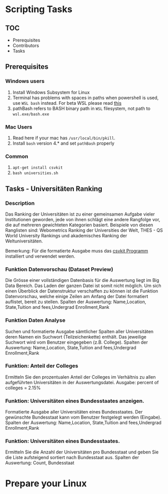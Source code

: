 # Scripting Tasks

## TOC

* Prerequisites
* Contributors
* Tasks  

## Prerequisites

### Windows users

1. Install Windows Subsystem for Linux
2. Terminal has problems with spaces in paths when powershell is used, use `WSL bash` instead. For beta WSL please read [this](https://github.com/rogalmic/vscode-bash-debug/issues/93)
3. pathBash refers to BASH binary path in `WSL` filesystem, not path to `wsl.exe/bash.exe`

### Mac Users

1. Read here if your mac has `/usr/local/bin/pkill`.
2. Install `bash` version 4.* and set `pathBash` properly

### Common

1. `apt-get install csvkit`
2. `bash universities.sh`

## Tasks - Universitäten Ranking

### Description

Das Ranking der Universitäten ist zu einer gemeinsamen Aufgabe vieler Institutionen geworden, jede
von ihnen schlägt eine andere Rangfolge vor, die auf mehreren gewichteten Kategorien basiert.
Beispiele von diesen Ranglisten sind: Webometrics Ranking der Universities der Welt, THES - QS
World University Rankings und akademisches Ranking der Weltuniversitäten.  

Bemerkung: Für die formatierte Ausgabe muss das [csvkit Programm](https://csvkit.readthedocs.io) installiert und verwendet
werden.

### Funktion Datenvorschau (Dataset Preview)

Die Grösse einer vollständigen Datenbasis für die Auswertung liegt im Big Data Bereich. Das Laden
der ganzen Datei ist somit nicht möglich. Um sich einen Überblick der Datenstruktur verschaffen zu
können ist die Funktion Datenvorschau, welche einige Zeilen am Anfang der Datei formatiert
auflistet, bereit zu stellen.
Spalten der Auswertung: Name,Location, State,Tuition and fees,Undergrad Enrollment,Rank

### Funktion Daten Analyse

Suchen und formatierte Ausgabe sämtlicher Spalten aller Universitäten deren Namen ein Suchwort
(Teilzeichenkette) enthält. Das jeweilige Suchwort wird vom Benutzer eingegeben (z.B. College).
Spalten der Auswertung: Name,Location, State,Tuition and fees,Undergrad Enrollment,Rank

### Funktion: Anteil der Colleges

Ermitteln Sie den prozentualen Anteil der Colleges im Verhältnis zu allen aufgeführten Universitäten
in der Auswertungsdatei.
Ausgabe: percent of colleges = 2.15%

### Funktion: Universitäten eines Bundesstaates anzeigen.

Formatierte Ausgabe aller Universitäten eines Bundesstaates. Der gewünschte Bundesstaat kann
vom Benutzer festgelegt werden (Eingabe).
Spalten der Auswertung: Name,Location, State,Tuition and fees,Undergrad Enrollment,Rank

### Funktion: Universitäten eines Bundesstaates.

Ermitteln Sie die Anzahl der Universitäten pro Bundesstaat und geben Sie die Liste aufsteigend
sortiert nach Bundesstaat aus.
Spalten der Auswertung: Count, Bundesstaat

# Prepare your Linux

